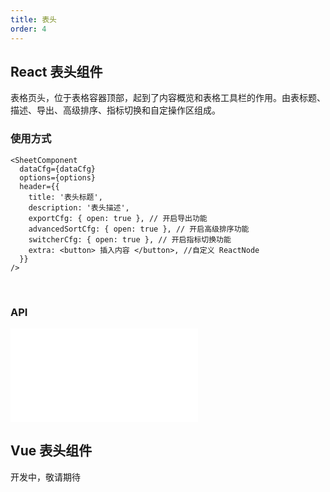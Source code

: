 ```yaml
---
title: 表头
order: 4
---
```


## React 表头组件

表格页头，位于表格容器顶部，起到了内容概览和表格工具栏的作用。由表标题、描述、导出、高级排序、指标切换和自定操作区组成。

### 使用方式

```tsx
<SheetComponent
  dataCfg={dataCfg}
  options={options}
  header={{
    title: '表头标题',
    description: '表头描述',
    exportCfg: { open: true }, // 开启导出功能
    advancedSortCfg: { open: true }, // 开启高级排序功能
    switcherCfg: { open: true }, // 开启指标切换功能
    extra: <button> 插入内容 </button>, //自定义 ReactNode
  }}
/>
```

<br/>

<Playground path='react-component/header/demo/default.tsx' rid='container' height='400'></playground>

### API

<embed src="@/docs/common/header.zh.md"></embed>

## Vue 表头组件

开发中，敬请期待
